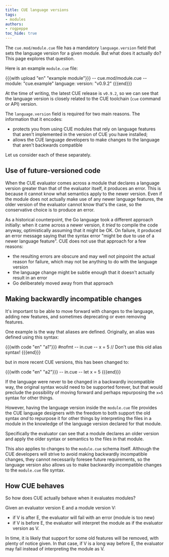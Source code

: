 ```yaml
---
title: CUE language versions
tags:
- modules
authors:
- rogpeppe
toc_hide: true
---
```


The `cue.mod/module.cue` file has a mandatory `language.version` field
that sets the language version for a given module. But what does it actually
do? This page explores that question.

Here is an example `module.cue` file:

{{{with upload "en" "example module"}}}
-- cue.mod/module.cue --
module: "cue.example"
language: version: "v0.9.2"
{{{end}}}

At the time of writing, the latest CUE release is `v0.9.2`, so we can see that
the language version is closely related to the CUE toolchain (`cue` command
or API) version.

The `language.version` field is required for two main reasons. The information that it encodes:

- protects you from using CUE modules that rely on language features
that aren't implemented in the version of CUE you have installed;
- allows the CUE language developers to make changes to the language
that aren't backwards compatible

Let us consider each of these separately.

##  Use of future-versioned code

When the CUE evaluator comes across a module that declares a language version greater
than that of the evaluator itself, it produces an error. This is because it cannot
know what semantics apply to the newer version. Even if the module
does not actually make use of any newer language features, the older version
of the evaluator cannot know that's the case, so the conservative choice is
to produce an error.

As a historical counterpoint, the Go language took a different approach initially:
when it came across a newer version, it _tried_ to compile the code anyway,
optimistically assuming that it might be OK. On failure, it produced an error
message saying that the syntax error "might be due to use of a newer language feature".
CUE does not use that approach for a few reasons:
- the resulting errors are obscure and may well not pinpoint the actual reason for failure,
which may not be anything to do with the language version
- the language change might be subtle enough that it doesn't actually result in an error
- Go deliberately moved away from that approach

## Making backwardly incompatible changes

It's important to be able to move forward with changes to the language, adding
new features, and sometimes deprecating or even removing features.

One example is the way that aliases are defined. Originally, an alias
was defined using this syntax:

{{{with code "en" "a1"}}}
#nofmt
-- in.cue --
x = 5 // Don't use this old alias syntax!
{{{end}}}

but in more recent CUE versions, this has been changed to:

{{{with code "en" "a2"}}}
-- in.cue --
 let x = 5
{{{end}}}

If the language were never to be changed in a backwardly incompatible
way, the original syntax would need to be supported forever, but that
would preclude the possibility of moving forward and perhaps
repurposing the `x=5` syntax for other things.

However, having the language version inside the `module.cue` file
provides the CUE language designers with the freedom to both support
the old syntax _and_ to repurpose it for other things by interpreting
the files in a module in the knowledge of the language version
declared for that module.

Specifically the evaluator can see that a module declares an older version
and apply the older syntax or semantics to the files in that module.

This also applies to changes to the `module.cue` schema itself.
Although the CUE developers will strive to avoid making backwardly
incompatible changes, they cannot necessarily foresee future
requirements, so the language version also allows us to make
backwardly incompatible changes to the `module.cue` file syntax.

## How CUE behaves

So how does CUE actually behave when it evaluates modules?

Given an evaluator version E and a module version V:

- if V is after E, the evaluator will fail with an error (module is too new)
- if V is before E, the evaluator will interpret the module as if the evaluator
version as V.

In time, it is likely that support for some old features will be
removed, with plenty of notice given. In that case, if V is a long way
before E, the evaluator may fail instead of interpreting the module as
V.
